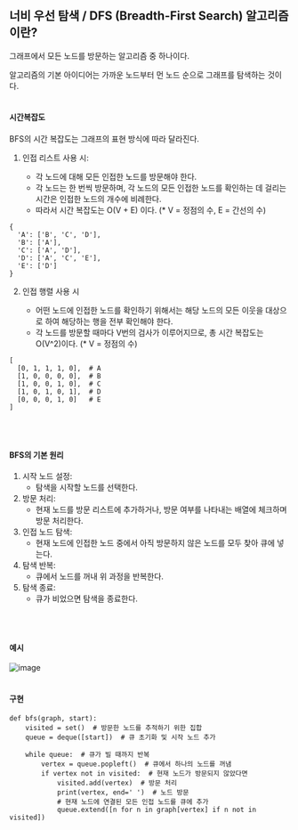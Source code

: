 ## 너비 우선 탐색 / DFS (Breadth-First Search) 알고리즘이란?
그래프에서 모든 노드를 방문하는 알고리즘 중 하나이다.

알고리즘의 기본 아이디어는 가까운 노드부터 먼 노드 순으로 그래프를 탐색하는 것이다. 
<br></br>


#### 시간복잡도
BFS의 시간 복잡도는 그래프의 표현 방식에 따라 달라진다.

1. 인접 리스트 사용 시:

    * 각 노드에 대해 모든 인접한 노드를 방문해야 한다.
    * 각 노드는 한 번씩 방문하며, 각 노드의 모든 인접한 노드를 확인하는 데 걸리는 시간은 인접한 노드의 개수에 비례한다.
    * 따라서 시간 복잡도는 O(V + E) 이다.  (* V = 정점의 수, E = 간선의 수)
```
{
  'A': ['B', 'C', 'D'],
  'B': ['A'],
  'C': ['A', 'D'],
  'D': ['A', 'C', 'E'],
  'E': ['D']
}
```

2. 인접 행렬 사용 시

    * 어떤 노드에 인접한 노드를 확인하기 위해서는 해당 노드의 모든 이웃을 대상으로 하여 해당하는 행을 전부 확인해야 한다.
    * 각 노드를 방문할 때마다 V번의 검사가 이루어지므로, 총 시간 복잡도는 O(V^2)이다.  (* V = 정점의 수)
```
[
  [0, 1, 1, 1, 0],  # A
  [1, 0, 0, 0, 0],  # B
  [1, 0, 0, 1, 0],  # C
  [1, 0, 1, 0, 1],  # D
  [0, 0, 0, 1, 0]   # E
]
```
<br></br>


#### BFS의 기본 원리
1. 시작 노드 설정:
    * 탐색을 시작할 노드를 선택한다.
2. 방문 처리:
    * 현재 노드를 방문 리스트에 추가하거나, 방문 여부를 나타내는 배열에 체크하며 방문 처리한다. 
3. 인접 노드 탐색:
    * 현재 노드에 인접한 노드 중에서 아직 방문하지 않은 노드를 모두 찾아 큐에 넣는다.
4. 탐색 반복:
    * 큐에서 노드를 꺼내 위 과정을 반복한다.
5. 탐색 종료:
    * 큐가 비었으면 탐색을 종료한다.
 
<br></br>


#### 예시
![image](https://github.com/ehdbs0903/Computer-Science/assets/82309982/197cf31b-1014-4375-a114-f7fc075ef679)
<br></br>


#### 구현
```
def bfs(graph, start):
    visited = set()  # 방문한 노드를 추적하기 위한 집합
    queue = deque([start])  # 큐 초기화 및 시작 노드 추가

    while queue:  # 큐가 빌 때까지 반복
        vertex = queue.popleft()  # 큐에서 하나의 노드를 꺼냄
        if vertex not in visited:  # 현재 노드가 방문되지 않았다면
            visited.add(vertex)  # 방문 처리
            print(vertex, end=' ')  # 노드 방문
            # 현재 노드에 연결된 모든 인접 노드를 큐에 추가
            queue.extend([n for n in graph[vertex] if n not in visited])
```
